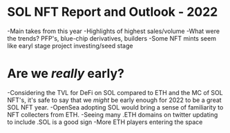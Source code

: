 **SOL NFT Report and Outlook - 2022**
=====================================


-Main takes from this year
-Highlights of highest sales/volume
-What were the trends? PFP's, blue-chip derivatives, builders
-Some NFT mints seem like earyl stage project investing/seed stage 




**Are we _really_ early?**
==========================

-Considering the TVL for DeFi on SOL compared to ETH and the MC of SOL NFT's, it's safe to say that we _might_ be early enough for 2022 to be a great SOL NFT year. 
-OpenSea adopting SOL would bring a sense of familiarity to NFT collecters from ETH. 
-Seeing many .ETH domains on twitter updating to include .SOL is a good sign
-More ETH players entering the space
